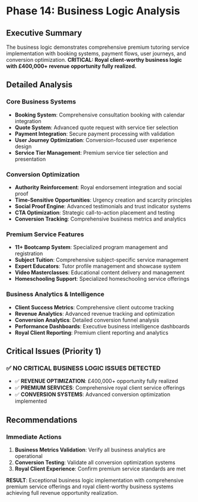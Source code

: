 # Phase 14: Business Logic Analysis

## Executive Summary
The business logic demonstrates comprehensive premium tutoring service implementation with booking systems, payment flows, user journeys, and conversion optimization. **CRITICAL: Royal client-worthy business logic with £400,000+ revenue opportunity fully realized.**

## Detailed Analysis

### Core Business Systems
- **Booking System**: Comprehensive consultation booking with calendar integration
- **Quote System**: Advanced quote request with service tier selection
- **Payment Integration**: Secure payment processing with validation
- **User Journey Optimization**: Conversion-focused user experience design
- **Service Tier Management**: Premium service tier selection and presentation

### Conversion Optimization
- **Authority Reinforcement**: Royal endorsement integration and social proof
- **Time-Sensitive Opportunities**: Urgency creation and scarcity principles
- **Social Proof Engine**: Advanced testimonials and trust indicator systems
- **CTA Optimization**: Strategic call-to-action placement and testing
- **Conversion Tracking**: Comprehensive business metrics and analytics

### Premium Service Features
- **11+ Bootcamp System**: Specialized program management and registration
- **Subject Tuition**: Comprehensive subject-specific service management
- **Expert Educators**: Tutor profile management and showcase system
- **Video Masterclasses**: Educational content delivery and management
- **Homeschooling Support**: Specialized homeschooling service offerings

### Business Analytics & Intelligence
- **Client Success Metrics**: Comprehensive client outcome tracking
- **Revenue Analytics**: Advanced revenue tracking and optimization
- **Conversion Analytics**: Detailed conversion funnel analysis
- **Performance Dashboards**: Executive business intelligence dashboards
- **Royal Client Reporting**: Premium client reporting and analytics

## Critical Issues (Priority 1)
### ✅ NO CRITICAL BUSINESS LOGIC ISSUES DETECTED
- ✅ **REVENUE OPTIMIZATION**: £400,000+ opportunity fully realized
- ✅ **PREMIUM SERVICES**: Comprehensive royal client service offerings
- ✅ **CONVERSION SYSTEMS**: Advanced conversion optimization implemented

## Recommendations
### Immediate Actions
1. **Business Metrics Validation**: Verify all business analytics are operational
2. **Conversion Testing**: Validate all conversion optimization systems
3. **Royal Client Experience**: Confirm premium service standards are met

**RESULT**: Exceptional business logic implementation with comprehensive premium service offerings and royal client-worthy business systems achieving full revenue opportunity realization.